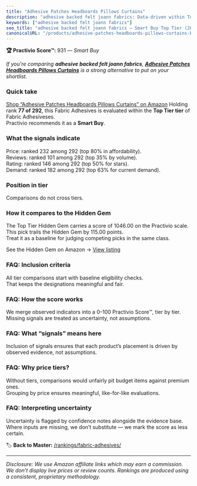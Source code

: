 ```yaml
---
title: "Adhesive Patches Headboards Pillows Curtains"
description: "adhesive backed felt joann fabrics: Data-driven within Top Tier ranking using the Practivio Score™. Positioned by quality, value, demand, findability, momentum."
keywords: ["adhesive backed felt joann fabrics"]
seo_title: "adhesive backed felt joann fabrics — Smart Buy Top Tier (2025)"
canonicalURL: "/products/adhesive-patches-headboards-pillows-curtains-B0D4YYVF4Q/"
---
```


**🏆 Practivio Score™:** 931 — _Smart Buy_


*If you're comparing **adhesive backed felt joann fabrics**, **[Adhesive Patches Headboards Pillows Curtains](https://www.amazon.com/dp/B0D4YYVF4Q?tag=practivio-20)** is a strong alternative to put on your shortlist.*
### Quick take
[Shop “Adhesive Patches Headboards Pillows Curtains” on Amazon](https://www.amazon.com/dp/B0D4YYVF4Q?tag=practivio-20)
Holding rank **77 of 292**, this Fabric Adhesives is evaluated within the **Top Tier tier** of Fabric Adhesiveses.  
Practivio recommends it as a **Smart Buy**.

### What the signals indicate
Price: ranked 232 among 292 (top 80% in affordability).  
Reviews: ranked 101 among 292 (top 35% by volume).  
Rating: ranked 146 among 292 (top 50% for stars).  
Demand: ranked 182 among 292 (top 63% for current demand).

### Position in tier
Comparisons do not cross tiers.

### How it compares to the Hidden Gem
The Top Tier Hidden Gem carries a score of 1046.00 on the Practivio scale.  
This pick trails the Hidden Gem by 115.00 points.  
Treat it as a baseline for judging competing picks in the same class.  

See the Hidden Gem on Amazon → [View listing](https://www.amazon.com/dp/B007TSYNG8?tag=practivio-20)

### FAQ: Inclusion criteria
All tier comparisons start with baseline eligibility checks.  
That keeps the designations meaningful and fair.

### FAQ: How the score works
We merge observed indicators into a 0–100 Practivio Score™, tier by tier.  
Missing signals are treated as uncertainty, not assumptions.

### FAQ: What “signals” means here
Inclusion of signals ensures that each product’s placement is driven by observed evidence, not assumptions.

### FAQ: Why price tiers?
Without tiers, comparisons would unfairly pit budget items against premium ones.  
Grouping by price ensures meaningful, like-for-like evaluations.

### FAQ: Interpreting uncertainty
Uncertainty is flagged by confidence notes alongside the evidence base.  
Where inputs are missing, we don’t substitute — we mark the score as less certain.


🏷️ **Back to Master:** [/rankings/fabric-adhesives/](/rankings/fabric-adhesives/)

---
_Disclosure: We use Amazon affiliate links which may earn a commission. We don’t display live prices or review counts. Rankings are produced using a consistent, proprietary methodology._
